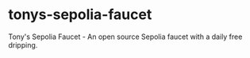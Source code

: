 # tonys-sepolia-faucet
Tony's Sepolia Faucet - An open source Sepolia faucet with a daily free dripping.

